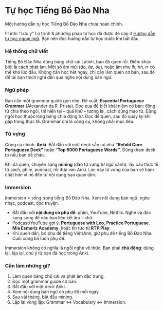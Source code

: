 # Tự học Tiếng Bồ Đào Nha

Một hướng dẫn tự học Tiếng Bồ Đào Nha chưa hoàn chỉnh.

!!! info "Lưu ý"
    Lộ trình & phương pháp tự học đã được đề cập ở [Hướng dẫn tự học ngoại ngữ](../../guide.md). Bạn nên đọc hướng dẫn tự học trước khi bắt đầu.


### Hệ thống chữ viết

Tiếng Bồ Đào Nha dùng bảng chữ cái Latinh, bạn đã quen rồi. Điểm khác biệt là cách phát âm. Một số âm mũi (*ão, ãe, õe*), hoặc âm như *lh, nh, rr* có thể khó lúc đầu. Không cần học hết ngay, chỉ cần làm quen cơ bản, sau đó để tai bạn thích nghi dần qua nghe nội dung bản ngữ.

### Ngữ pháp

Bạn cần một grammar guide gọn nhẹ. Đề xuất: **Essential Portuguese Grammar** (Alexander da R. Prista). Đọc qua để biết khái niệm cơ bản: động từ chia theo ngôi, thì hiện tại – quá khứ – tương lai, cách dùng mạo từ. Đừng ngồi học thuộc lòng bảng chia động từ. Đọc để quen, sau đó quay lại khi gặp trong thực tế. Grammar chỉ là công cụ, không phải mục tiêu.

### Từ vựng

Công cụ chính: **Anki**. Bắt đầu với một deck sẵn có như **“Refold Core Portuguese Deck”** hoặc **“Top 5000 Portuguese Words”**. Đừng tham deck to nếu bạn dễ chán.

Khi đã quen, chuyển sang **mining** (đào từ vựng từ ngữ cảnh): lấy câu thực tế từ sách, phim, podcast, rồi đưa vào Anki. Lúc này từ vựng của bạn sẽ bám chặt hơn vì nó đến từ nội dung bạn quan tâm.

### Immersion

Immersion = sống trong tiếng Bồ Đào Nha. Xem nội dung bản ngữ, nghe nhạc, podcast, đọc truyện.

* Bắt đầu với **nội dung có phụ đề**: phim, YouTube, Netflix. Nghe và đọc song song để não bạn liên kết âm – chữ.
* Podcast/YouTube gợi ý: **Portuguese with Leo**, **Practice Portuguese**, **Mia Esmeriz Academy**, hoặc tin tức từ **RTP Play**.
* Khi quen dần, bỏ phụ đề tiếng Việt/Anh, giữ phụ đề tiếng Bồ Đào Nha. Cuối cùng bỏ luôn phụ đề.

Immersion không có nghĩa là ngồi nghe vô thức. Bạn phải **chủ động**: dừng lại, lặp lại, chú ý từ bạn đã học trong Anki.

### Cần làm những gì?

1. Làm quen bảng chữ cái và phát âm đặc trưng.
2. Đọc một grammar guide cơ bản.
3. Bắt đầu với một deck Anki.
4. Xem nội dung bản ngữ có phụ đề mỗi ngày.
5. Sau vài tháng, bắt đầu mining.
6. Lặp lại vòng lặp: Grammar ↔ Vocabulary ↔ Immersion.
